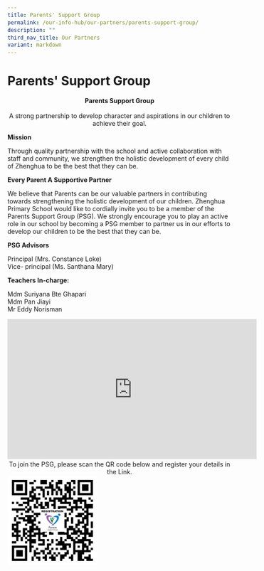 ```yaml
---
title: Parents' Support Group
permalink: /our-info-hub/our-partners/parents-support-group/
description: ""
third_nav_title: Our Partners
variant: markdown
---
```

# Parents' Support Group

<center><b>Parents Support Group</b><br><br>A strong partnership to develop character and aspirations in our children to achieve their goal.</center>  

**Mission**

Through quality partnership with the school and active collaboration with staff and community, we strengthen the holistic development of every child of Zhenghua to be the best that they can be.


**Every Parent A Supportive Partner**

We believe that Parents can be our valuable partners in contributing towards strengthening the holistic development of our children. Zhenghua Primary School would like to cordially invite you to be a member of the Parents Support Group (PSG). We strongly encourage you to play an active role in our school by becoming a PSG member to partner us in our efforts to develop our children to be the best that they can be.



**PSG Advisors**

Principal (Mrs. Constance Loke)   
Vice- principal (Ms. Santhana Mary)

  

**Teachers In-charge:**

Mdm Suriyana Bte Ghapari   
Mdm Pan Jiayi   
Mr Eddy Norisman
        
<center><iframe allowfullscreen="" allow="accelerometer; autoplay; clipboard-write; encrypted-media; gyroscope; picture-in-picture; web-share" frameborder="0" title="YouTube video player" src="https://www.youtube.com/embed/qHx5ynl6648" height="315" width="560"></iframe></center>

  
<center>To join the PSG, please scan the QR code below and register your details in the Link.</center>

<img src="/images/Our%20info%20hub/psg2022.png" style="width:40%">